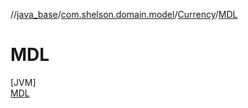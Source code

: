 //[java_base](../../../../index.md)/[com.shelson.domain.model](../../index.md)/[Currency](../index.md)/[MDL](index.md)

# MDL

[JVM]\
[MDL](index.md)
